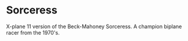 # Sorceress
X-plane 11 version of the Beck-Mahoney Sorceress.  A champion biplane racer from the 1970's.
